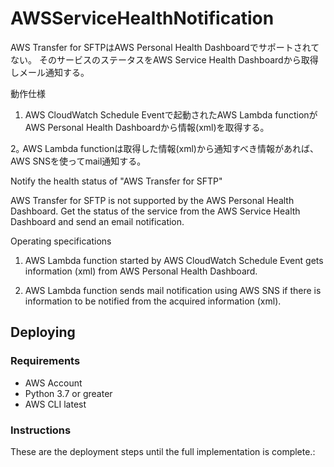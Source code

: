 # AWSServiceHealthNotification

AWS Transfer for SFTPはAWS Personal Health Dashboardでサポートされてない。
そのサービスのステータスをAWS Service Health Dashboardから取得しメール通知する。

動作仕様
1. AWS CloudWatch Schedule Eventで起動されたAWS Lambda functionがAWS Personal Health Dashboardから情報(xml)を取得する。

2｡ AWS Lambda functionは取得した情報(xml)から通知すべき情報があれば、AWS SNSを使ってmail通知する。


Notify the health status of "AWS Transfer for SFTP"

AWS Transfer for SFTP is not supported by the AWS Personal Health Dashboard.
Get the status of the service from the AWS Service Health Dashboard and send an email notification.

Operating specifications
1. AWS Lambda function started by AWS CloudWatch Schedule Event gets information (xml) from AWS Personal Health Dashboard.

2. AWS Lambda function sends mail notification using AWS SNS if there is information to be notified from the acquired information (xml).


## Deploying
### Requirements

- AWS Account
- Python 3.7 or greater
- AWS CLI latest

### Instructions

These are the deployment steps until the full implementation is complete.:
